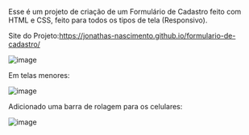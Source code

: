 Esse é um projeto de criação de um Formulário de Cadastro feito com HTML e CSS, feito para todos os tipos de tela (Responsivo).

Site do Projeto:https://jonathas-nascimento.github.io/formulario-de-cadastro/

![image](https://user-images.githubusercontent.com/104573779/218229342-9c514288-266b-47ef-b302-81f7ed233c99.png)


Em telas menores:

![image](https://user-images.githubusercontent.com/104573779/218229443-50a28535-fee0-45e0-af73-1708af423fe7.png)

Adicionado uma barra de rolagem para os celulares:

![image](https://user-images.githubusercontent.com/104573779/218229892-802bd33b-a46c-461a-a1a5-be177da14320.png)


